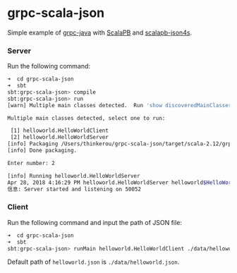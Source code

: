 # grpc-scala-json

Simple example of [grpc-java](https://github.com/grpc/grpc-java) with [ScalaPB](https://github.com/scalapb/ScalaPB) and [scalapb-json4s](https://github.com/scalapb/scalapb-json4s).

### Server

Run the following command:

```bash
➜  cd grpc-scala-json
➜  sbt
sbt:grpc-scala-json> compile
sbt:grpc-scala-json> run
[warn] Multiple main classes detected.  Run 'show discoveredMainClasses' to see the list

Multiple main classes detected, select one to run:

 [1] helloworld.HelloWorldClient
 [2] helloworld.HelloWorldServer
[info] Packaging /Users/thinkerou/grpc-scala-json/target/scala-2.12/grpc-scala-json_2.12-0.1.jar ...
[info] Done packaging.

Enter number: 2

[info] Running helloworld.HelloWorldServer
Apr 28, 2018 4:16:29 PM helloworld.HelloWorldServer helloworld$HelloWorldServer$$start
信息: Server started and listening on 50052

```

### Client

Run the following command and input the path of JSON file:

```bash
➜  cd grpc-scala-json
➜  sbt
sbt:grpc-scala-json> runMain helloworld.HelloWorldClient ./data/helloworld.json
```

Default path of `helloworld.json` is `./data/helloworld.json`.
